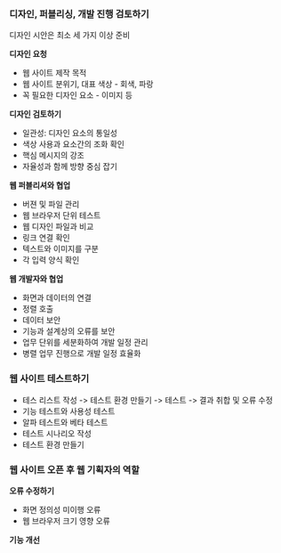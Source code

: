 ### 디자인, 퍼블리싱, 개발 진행 검토하기
디자인 시안은 최소 세 가지 이상 준비

**디자인 요청**

* 웹 사이트 제작 목적
* 웹 사이트 분위기, 대표 색상 - 회색, 파랑
* 꼭 필요한 디자인 요소 - 이미지 등

**디자인 검토하기**

* 일관성: 디자인 요소의 통일성
* 색상 사용과 요소간의 조화 확인
* 핵심 메시지의 강조
* 자율성과 함께 방향 중심 잡기

**웹 퍼블리셔와 협업**

* 버젼 및 파일 관리
* 웹 브라우저 단위 테스트
* 웹 디자인 파일과 비교
* 링크 연결 확인
* 텍스트와 이미지를 구분
* 각 입력 양식 확인

**웹 개발자와 협업**

* 화면과 데이터의 연결
* 정렬 호출
* 데이터 보안
* 기능과 설계상의 오류를 보안
* 업무 단위를 세분화하여 개발 일정 관리
* 병렬 업무 진행으로 개발 일정 효율화

### 웹 사이트 테스트하기

* 테스 리스트 작성 -> 테스트 환경 만들기 -> 테스트 -> 결과 취합 및 오류 수정
* 기능 테스트와 사용성 테스트
* 알파 테스트와 베타 테스트
* 테스트 시나리오 작성
* 테스트 환경 만들기

### 웹 사이트 오픈 후 웹 기획자의 역할

**오류 수정하기**
* 화면 정의성 미이행 오류
* 웹 브라우저 크기 영향 오류

**기능 개선**
